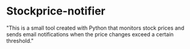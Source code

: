 # Stockprice-notifier
"This is a small tool created with Python that monitors stock prices and sends email notifications when the price changes exceed a certain threshold."
